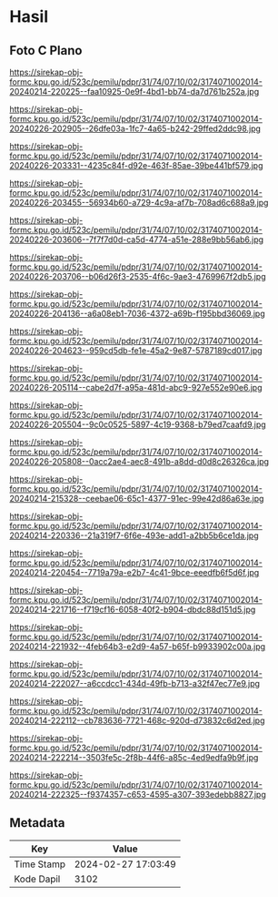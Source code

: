 # Hasil

## Foto C Plano

https://sirekap-obj-formc.kpu.go.id/523c/pemilu/pdpr/31/74/07/10/02/3174071002014-20240214-220225--faa10925-0e9f-4bd1-bb74-da7d761b252a.jpg

https://sirekap-obj-formc.kpu.go.id/523c/pemilu/pdpr/31/74/07/10/02/3174071002014-20240226-202905--26dfe03a-1fc7-4a65-b242-29ffed2ddc98.jpg

https://sirekap-obj-formc.kpu.go.id/523c/pemilu/pdpr/31/74/07/10/02/3174071002014-20240226-203331--4235c84f-d92e-463f-85ae-39be441bf579.jpg

https://sirekap-obj-formc.kpu.go.id/523c/pemilu/pdpr/31/74/07/10/02/3174071002014-20240226-203455--56934b60-a729-4c9a-af7b-708ad6c688a9.jpg

https://sirekap-obj-formc.kpu.go.id/523c/pemilu/pdpr/31/74/07/10/02/3174071002014-20240226-203606--7f7f7d0d-ca5d-4774-a51e-288e9bb56ab6.jpg

https://sirekap-obj-formc.kpu.go.id/523c/pemilu/pdpr/31/74/07/10/02/3174071002014-20240226-203706--b06d26f3-2535-4f6c-9ae3-4769967f2db5.jpg

https://sirekap-obj-formc.kpu.go.id/523c/pemilu/pdpr/31/74/07/10/02/3174071002014-20240226-204136--a6a08eb1-7036-4372-a69b-f195bbd36069.jpg

https://sirekap-obj-formc.kpu.go.id/523c/pemilu/pdpr/31/74/07/10/02/3174071002014-20240226-204623--959cd5db-fe1e-45a2-9e87-5787189cd017.jpg

https://sirekap-obj-formc.kpu.go.id/523c/pemilu/pdpr/31/74/07/10/02/3174071002014-20240226-205114--cabe2d7f-a95a-481d-abc9-927e552e90e6.jpg

https://sirekap-obj-formc.kpu.go.id/523c/pemilu/pdpr/31/74/07/10/02/3174071002014-20240226-205504--9c0c0525-5897-4c19-9368-b79ed7caafd9.jpg

https://sirekap-obj-formc.kpu.go.id/523c/pemilu/pdpr/31/74/07/10/02/3174071002014-20240226-205808--0acc2ae4-aec8-491b-a8dd-d0d8c26326ca.jpg

https://sirekap-obj-formc.kpu.go.id/523c/pemilu/pdpr/31/74/07/10/02/3174071002014-20240214-215328--ceebae06-65c1-4377-91ec-99e42d86a63e.jpg

https://sirekap-obj-formc.kpu.go.id/523c/pemilu/pdpr/31/74/07/10/02/3174071002014-20240214-220336--21a319f7-6f6e-493e-add1-a2bb5b6ce1da.jpg

https://sirekap-obj-formc.kpu.go.id/523c/pemilu/pdpr/31/74/07/10/02/3174071002014-20240214-220454--7719a79a-e2b7-4c41-9bce-eeedfb6f5d6f.jpg

https://sirekap-obj-formc.kpu.go.id/523c/pemilu/pdpr/31/74/07/10/02/3174071002014-20240214-221716--f719cf16-6058-40f2-b904-dbdc88d151d5.jpg

https://sirekap-obj-formc.kpu.go.id/523c/pemilu/pdpr/31/74/07/10/02/3174071002014-20240214-221932--4feb64b3-e2d9-4a57-b65f-b9933902c00a.jpg

https://sirekap-obj-formc.kpu.go.id/523c/pemilu/pdpr/31/74/07/10/02/3174071002014-20240214-222027--a6ccdcc1-434d-49fb-b713-a32f47ec77e9.jpg

https://sirekap-obj-formc.kpu.go.id/523c/pemilu/pdpr/31/74/07/10/02/3174071002014-20240214-222112--cb783636-7721-468c-920d-d73832c6d2ed.jpg

https://sirekap-obj-formc.kpu.go.id/523c/pemilu/pdpr/31/74/07/10/02/3174071002014-20240214-222214--3503fe5c-2f8b-44f6-a85c-4ed9edfa9b9f.jpg

https://sirekap-obj-formc.kpu.go.id/523c/pemilu/pdpr/31/74/07/10/02/3174071002014-20240214-222325--f9374357-c653-4595-a307-393edebb8827.jpg


## Metadata

| Key        | Value               |
| ---------- | ------------------- |
| Time Stamp | 2024-02-27 17:03:49 |
| Kode Dapil | 3102                |



